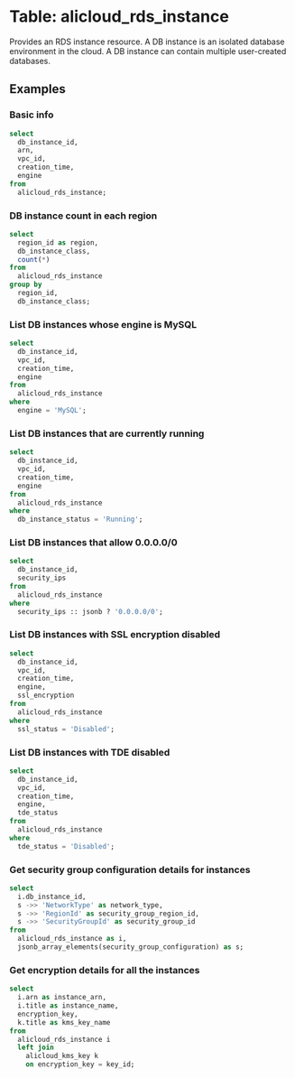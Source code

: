 # Table: alicloud_rds_instance

Provides an RDS instance resource. A DB instance is an isolated database environment in the cloud. A DB instance can contain multiple user-created databases.

## Examples

### Basic info

```sql
select
  db_instance_id,
  arn,
  vpc_id,
  creation_time,
  engine
from
  alicloud_rds_instance;
```

### DB instance count in each region

```sql
select
  region_id as region,
  db_instance_class,
  count(*)
from
  alicloud_rds_instance
group by
  region_id,
  db_instance_class;
```

### List DB instances whose engine is MySQL

```sql
select
  db_instance_id,
  vpc_id,
  creation_time,
  engine
from
  alicloud_rds_instance
where
  engine = 'MySQL';
```

### List DB instances that are currently running

```sql
select
  db_instance_id,
  vpc_id,
  creation_time,
  engine
from
  alicloud_rds_instance
where
  db_instance_status = 'Running';
```

### List DB instances that allow 0.0.0.0/0

```sql
select
  db_instance_id,
  security_ips
from
  alicloud_rds_instance
where
  security_ips :: jsonb ? '0.0.0.0/0';
```

### List DB instances with SSL encryption disabled

```sql
select
  db_instance_id,
  vpc_id,
  creation_time,
  engine,
  ssl_encryption
from
  alicloud_rds_instance
where
  ssl_status = 'Disabled';
```

### List DB instances with TDE disabled

```sql
select
  db_instance_id,
  vpc_id,
  creation_time,
  engine,
  tde_status
from
  alicloud_rds_instance
where
  tde_status = 'Disabled';
```

### Get security group configuration details for instances

```sql
select
  i.db_instance_id,
  s ->> 'NetworkType' as network_type,
  s ->> 'RegionId' as security_group_region_id,
  s ->> 'SecurityGroupId' as security_group_id
from
  alicloud_rds_instance as i,
  jsonb_array_elements(security_group_configuration) as s;
```

### Get encryption details for all the instances

```sql
select
  i.arn as instance_arn,
  i.title as instance_name,
  encryption_key,
  k.title as kms_key_name 
from
  alicloud_rds_instance i 
  left join
    alicloud_kms_key k 
    on encryption_key = key_id;
```

